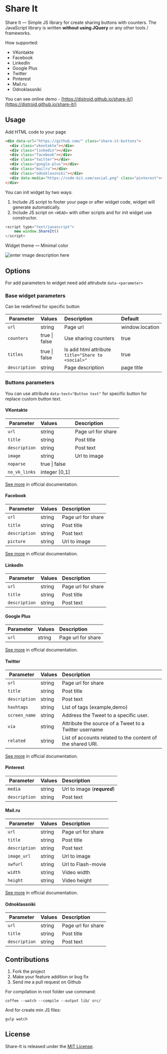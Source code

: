 # Share It

Share It — Simple JS library for create sharing buttons with counters. The JavaScript library is written **without using JQuery** or any other tools / frameworks.

How supported:

 - VKontakte
 - Facebook
 - LinkedIn
 - Google Plus
 - Twitter
 - Pinterest
 - Mail.ru
 - Odnoklassniki

You can see online demo - [https://distroid.github.io/share-it/](https://distroid.github.io/share-it/)

## Usage

Add HTML code to your page

```html
<div data-url="https://github.com/" class="share-it-buttons">
  <div class="vkontakte"></div>
  <div class="linkedin"></div>
  <div class="facebook"></div>
  <div class="twitter"></div>
  <div class="google-plus"></div>
  <div class="mailru"></div>
  <div class="odnoklassniki"></div>
  <div data-media="https://code-bit.com/social.png" class="pinterest"></div>
</div>
```

You can init widget by two ways:

1. Include JS script to footer your page or after widget code, widget will generate automatically.
2. Include JS script on `<HEAD>` with other scripts and for init widget use constructor.
```javascript
<script type="text/javascript">
    new window.ShareIt()
</script>
```

Widget theme — Minimal color

![enter image description here](https://code-bit.com/social.png?v=1.0.2)

## Options

For add parameters to widget need add attrubute `data-<parameter>`

### Base widget parameters

Can be redefined for specific button


 Parameter      | Values            | Description                                       | Default
----------------|:------------------|:--------------------------------------------------|:----------------
`url`           | string            | Page url                                          | window.location
`counters`      | true \| false     | Use sharing counters                              | true
`titles`        | true \| false     | Is add html attribute `title="Share to <social>"` | true
`description`   | string            | Page description                                  | page title

### Buttons parameters

You can use attribute `data-text="Button text"` for specific button for replace custom button text.

#### VKontakte

Parameter     | Values        | Description
--------------|:--------------|:------------------
`url`         | string        | Page url for share
`title`       | string        | Post title
`description` | string        | Post text
`image`       | string        | Url to image
`noparse`     | true \| false |
`no_vk_links` | integer [0,1] |

[See more](https://vk.com/dev/widget_share?f=4.%20%D0%94%D0%BE%D0%BF%D0%BE%D0%BB%D0%BD%D0%B8%D1%82%D0%B5%D0%BB%D1%8C%D0%BD%D1%8B%D0%B5%20%D0%BD%D0%B0%D1%81%D1%82%D1%80%D0%BE%D0%B9%D0%BA%D0%B8) in official documentation.

#### Facebook

Parameter     | Values        | Description
--------------|:--------------|:------------------
`url`         | string        | Page url for share
`title`       | string        | Post title
`description` | string        | Post text
`picture`     | string        | Url to image


[See more](https://developers.facebook.com/docs/plugins/share-button) in official documentation.

#### LinkedIn

Parameter     | Values        | Description
--------------|:--------------|:------------------
`url`         | string        | Page url for share
`title`       | string        | Post title
`description` | string        | Post text

#### Google Plus

Parameter     | Values        | Description
--------------|:--------------|:------------------
`url`         | string        | Page url for share

[See more](https://developers.google.com/+/plugins/share/#sharelink) in official documentation.

#### Twitter

Parameter     | Values        | Description
--------------|:--------------|:------------------
`url`         | string        | Page url for share
`title`       | string        | Post title
`description` | string        | Post text
`hashtags`    | string        | List of tags (example,demo)
`screen_name` | string        | Address the Tweet to a specific user.
`via`         | string        | Attribute the source of a Tweet to a Twitter username
`related`     | string        | List of accounts related to the content of the shared URI.


[See more](https://dev.twitter.com/web/tweet-button/parameters) in official documentation.

#### Pinterest

Parameter     | Values        | Description
--------------|:--------------|:---------------------------------
`media`       | string        | Url to image  (***requred***)
`description` | string        | Post text

#### Mail.ru

Parameter     | Values        | Description
--------------|:--------------|:------------------
`url`         | string        | Page url for share
`title`       | string        | Post title
`description` | string        | Post text
`image_url`   | string        | Url to image
`swfurl`      | string        | Url to Flash-movie
`width`       | string        | Video width
`height`      | string        | Video height

[See more](http://api.mail.ru/sites/plugins/share/extended/) in official documentation.

#### Odnoklassniki

Parameter     | Values        | Description
--------------|:--------------|:------------------
`url`         | string        | Page url for share
`title`       | string        | Post title
`description` | string        | Post text

## Contributions

1. Fork the project
2. Make your feature addition or bug fix
3. Send me a pull request on Github

For compilation in root folder use command:

`coffee --watch --compile --output lib/ src/`

And for create min JS files:

`gulp watch`

## License

Share-It is released under the [MIT License](http://www.opensource.org/licenses/MIT).
